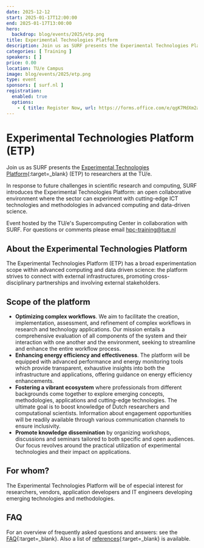 ```yaml
---
date: 2025-12-12
start: 2025-01-17T12:00:00
end: 2025-01-17T13:00:00
hero:
  backdrop: blog/events/2025/etp.png
title: Experimental Technologies Platform
description: Join us as SURF presents the Experimental Technologies Platform (ETP) to researchers at the TU/e.
categories: [ Training ]
speakers: [ ]
price: 0.00
location: TU/e Campus
image: blog/events/2025/etp.png
type: event
sponsors: [ surf.nl ]
registration:
  enabled: true
  options:
    - { title: Register Now, url: https://forms.office.com/e/qgK7MdXm2a, qr: true }
---
```


# Experimental Technologies Platform (ETP)

Join us as SURF presents the [Experimental Technologies Platform](https://www.surf.nl/en/etp){:target=_blank} (ETP) to 
researchers at the TU/e.

In response to future challenges in scientific research and computing, SURF introduces the Experimental Technologies
Platform: an open collaborative environment where the sector can experiment with cutting-edge ICT technologies and
methodologies in advanced computing and data-driven science.

Event hosted by the TU/e's Supercomputing Center in collaboration with SURF. For questions or comments please email
[hpc-training@tue.nl](mailto:hpc-training@tue.nl)

<!-- more -->

## About the Experimental Technologies Platform

The Experimental Technologies Platform (ETP) has a broad experimentation scope within advanced computing and data driven
science: the platform strives to connect with external infrastructures, promoting cross-disciplinary partnerships and
involving external stakeholders.

## Scope of the platform

- **Optimizing complex workflows**. We aim to facilitate the creation, implementation, assessment, and refinement of
  complex workflows in research and technology applications. Our mission entails a comprehensive evaluation of all
  components of the system and their interaction with one another and the environment, seeking to streamline and enhance
  the entire workflow process.
- **Enhancing energy efficiency and effectiveness**. The platform will be equipped with advanced performance and energy
  monitoring tools which provide transparent, exhaustive insights into both the infrastructure and applications,
  offering guidance on energy efficiency enhancements.
- **Fostering a vibrant ecosystem** where professionals from different backgrounds come together to explore emerging
  concepts, methodologies, applications and cutting-edge technologies. The ultimate goal is to boost knowledge of Dutch
  researchers and computational scientists. Information about engagement opportunities will be readily available through
  various communication channels to ensure inclusivity.
- **Promote knowledge dissemination** by organizing workshops, discussions and seminars tailored to both specific and
  open audiences. Our focus revolves around the practical utilization of experimental technologies and their impact on
  applications.

## For whom?

The Experimental Technologies Platform will be of especial interest for researchers, vendors, application developers and
IT engineers developing emerging technologies and methodologies.

## FAQ

For an overview of frequently asked questions and answers: see
the [FAQ](https://servicedesk.surf.nl/wiki/display/WIKI/FAQs+Experimental+Technologies+Platform){:target=_blank}. Also a
list of [references](https://servicedesk.surf.nl/wiki/display/WIKI/Experimental+Technologies+Platform){:target=_blank}
is available.
